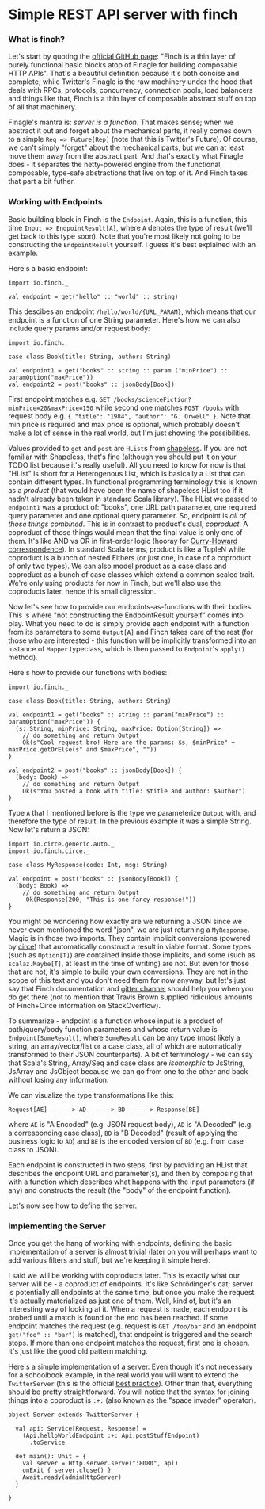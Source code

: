 # Simple REST API server with finch

### What is finch?

Let's start by quoting the [official GitHub page](https://github.com/finagle/finch): "Finch is a thin layer of purely functional basic blocks atop of Finagle for building composable HTTP APIs". That's a beautiful definition because it's both concise and complete; while Twitter's Finagle is the raw machinery under the hood that deals with RPCs, protocols, concurrency, connection pools, load balancers and things like that, Finch is a thin layer of composable abstract stuff on top of all that machinery.

Finagle's mantra is: *server is a function*. That makes sense; when we abstract it out and forget about the mechanical parts, it really comes down to a simple `Req => Future[Rep]` (note that this is Twitter's Future). Of course, we can't simply "forget" about the mechanical parts, but we can at least move them away from the abstract part. And that's exactly what Finagle does - it separates the netty-powered engine from the functional, composable, type-safe abstractions that live on top of it. And Finch takes that part a bit futher.

### Working with Endpoints

Basic building block in Finch is the `Endpoint`. Again, this is a function, this time `Input => EndpointResult[A]`, where `A` denotes the type of result (we'll get back to this type soon). Note that you're most likely not going to be constructing the `EndpointResult` yourself. I guess it's best explained with an example. 

Here's a basic endpoint:

    import io.finch._
    
    val endpoint = get("hello" :: "world" :: string)
    
This descibes an endpoint `/hello/world/{URL_PARAM}`, which means that our endpoint is a function of one String parameter. Here's how we can also include query params and/or request body:

    import io.finch._
    
    case class Book(title: String, author: String)
    
    val endpoint1 = get("books" :: string :: param ("minPrice") :: paramOption("maxPrice"))
    val endpoint2 = post("books" :: jsonBody[Book])

First endpoint matches e.g. `GET /books/scienceFiction?minPrice=20&maxPrice=150` while second one matches `POST /books` with request body e.g. `{ "title": "1984", "author": "G. Orwell" }`. Note that min price is required and max price is optional, which probably doesn't make a lot of sense in the real world, but I'm just showing the possibilities.

Values provided to `get` and `post` are `HList`s from [shapeless](https://github.com/milessabin/shapeless). If you are not familiar with Shapeless, that's fine (although you should put it on your TODO list because it's really useful). All you need to know for now is that "HList" is short for a Heterogenous List, which is basically a List that can contain different types. In functional programming terminology this is known as a *product* (that would have been the name of shapeless HList too if it hadn't already been taken in standard Scala library). The HList we passed to `endpoint1` was a product of: "books", one URL path parameter, one required query parameter and one optional query parameter. So, endpoint is *all of those things combined*. This is in contrast to product's dual, *coproduct*. A coproduct of those things would mean that the final value is only one of them. It's like AND vs OR in first-order logic (hooray for [Curry-Howard correspondence](https://en.wikipedia.org/wiki/Curry%E2%80%93Howard_correspondence)). In standard Scala terms, product is like a TupleN while coproduct is a bunch of nested Eithers (or just one, in case of a coproduct of only two types). We can also model product as a case class and coproduct as a bunch of case classes which extend a common sealed trait. We're only using products for now in Finch, but we'll also use the coproducts later, hence this small digression.

Now let's see how to provide our endpoints-as-functions with their bodies. This is where "not constructing the EndpointResult yourself" comes into play. What you need to do is simply provide each endpoint with a function from its parameters to some `Output[A]` and Finch takes care of the rest (for those who are interested - this function will be implicitly transformed into an instance of `Mapper` typeclass, which is then passed to `Endpoint`'s `apply()` method).

Here's how to provide our functions with bodies:

    import io.finch._
    
    case class Book(title: String, author: String)
    
    val endpoint1 = get("books" :: string :: param("minPrice") :: paramOption("maxPrice")) { 
      (s: String, minPrice: String, maxPrice: Option[String]) =>  
        // do something and return Output
        Ok(s"Cool request bro! Here are the params: $s, $minPrice" + maxPrice.getOrElse(s" and $maxPrice", ""))
    }
    
    val endpoint2 = post("books" :: jsonBody[Book]) {
      (body: Book) => 
        // do something and return Output
        Ok(s"You posted a book with title: $title and author: $author")
    }
    
Type `A` that I mentioned before is the type we parameterize `Output` with, and therefore the type of result. In the previous example it was a simple String. Now let's return a JSON:

    import io.circe.generic.auto._
    import io.finch.circe._

    case class MyResponse(code: Int, msg: String)

    val endpoint = post("books" :: jsonBody[Book]) {
      (body: Book) => 
        // do something and return Output
         Ok(Response(200, "This is one fancy response!"))
    }
    
You might be wondering how exactly are we returning a JSON since we never even mentioned the word "json", we are just returning a `MyResponse`. Magic is in those two imports. They contain implicit conversions (powered by [circe](https://github.com/circe/circe)) that automatically construct a result in viable format. Some types (such as `Option[T]`) are contained inside those implicits, and some (such as `scalaz.Maybe[T]`, at least in the time of writing) are not. But even for those that are not, it's simple to build your own conversions. They are not in the scope of this text and you don't need them for now anyway, but let's just say that Finch documentation and [gitter channel](https://gitter.im/finagle/finch) should help you when you do get there (not to mention that Travis Brown supplied ridiculous amounts of Finch+Circe information on StackOverflow).

To summarize - endpoint is a function whose input is a product of path/query/body function parameters and whose return value is `Endpoint[SomeResult]`, where `SomeResult` can be any type (most likely a string, an array/vector/list or a case class, all of which are automatically transformed to their JSON counterparts). A bit of terminology - we can say that Scala's String, Array/Seq and case class are *isomorphic* to JsString, JsArray and JsObject because we can go from one to the other and back without losing any information. 

We can visualize the type transformations like this:

    Request[AE] ------> AD ------> BD ------> Response[BE]

where `AE` is "A Encoded" (e.g. JSON request body), `AD` is "A Decoded" (e.g. a corresponding case class), `BD` is "B Decoded" (result of applying the business logic to `AD`) and `BE` is the encoded version of `BD` (e.g. from case class to JSON).

Each endpoint is constructed in two steps, first by providing an HList that describes the endpoint URL and parameter(s), and then by composing that with a function which describes what happens with the input parameters (if any) and constructs the result (the "body" of the endpoint function). 

Let's now see how to define the server.

### Implementing the Server

Once you get the hang of working with endpoints, defining the basic implementation of a server is almost trivial (later on you will perhaps want to add various filters and stuff, but we're keeping it simple here).

I said we will be working with coproducts later. This is exactly what our server will be - a coproduct of endpoints. It's like Schrödinger's cat; server is potentially all endpoints at the same time, but once you make the request it's actually materialized as just one of them. Well, kind of, but it's an interesting way of looking at it. When a request is made, each endpoint is probed until a match is found or the end has been reached. If some endpoint matches the request (e.g. request is `GET /foo/bar` and an endpoint `get("foo" :: "bar")` is matched), that endpoint is triggered and the search stops. If more than one endpoint matches the request, first one is chosen. It's just like the good old pattern matching.

Here's a simple implementation of a server. Even though it's not necessary for a schoolbook example, in the real world you will want to extend the `TwitterServer` (this is the official [best practice](https://finagle.github.io/finch/best-practices.html#use-twitterserver)). Other than that, everything should be pretty straightforward. You will notice that the syntax for joining things into a coproduct is `:+:` (also known as the "space invader" operator).

    object Server extends TwitterServer {

      val api: Service[Request, Response] =
        (Api.helloWorldEndpoint :+: Api.postStuffEndpoint)
          .toService

      def main(): Unit = {
        val server = Http.server.serve(":8080", api)
        onExit { server.close() }
        Await.ready(adminHttpServer)
      }
      
    }
    



